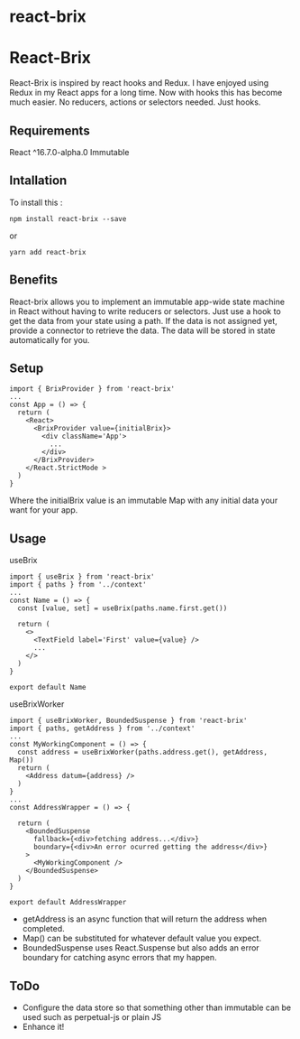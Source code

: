 # react-brix

React-Brix
============

React-Brix is inspired by react hooks and Redux.  I have enjoyed using Redux in my React apps for a long time.  Now with hooks this has become much easier.
No reducers, actions or selectors needed.  Just hooks.

Requirements
----
React ^16.7.0-alpha.0
Immutable

Intallation
----

To install this :

```
npm install react-brix --save

```
or
```
yarn add react-brix

```

Benefits
----
React-brix allows you to implement an immutable app-wide state machine in React without having to write reducers or selectors.  Just use a hook to get the data from your state using a path.  If the data is not assigned yet, provide a connector to retrieve the data. The data will be stored in state automatically for you.

Setup
----
```
import { BrixProvider } from 'react-brix'
...
const App = () => {
  return (
    <React>
      <BrixProvider value={initialBrix}>
        <div className='App'>
          ...
        </div>
      </BrixProvider>
    </React.StrictMode >
  )
}
```
Where the initialBrix value is an immutable Map with any initial data your want for your app.

Usage
----

useBrix
```
import { useBrix } from 'react-brix'
import { paths } from '../context'
...
const Name = () => {
  const [value, set] = useBrix(paths.name.first.get())

  return (
    <>
      <TextField label='First' value={value} />
      ...
    </>
  )
}

export default Name

```

useBrixWorker
```
import { useBrixWorker, BoundedSuspense } from 'react-brix'
import { paths, getAddress } from '../context'
...
const MyWorkingComponent = () => {
  const address = useBrixWorker(paths.address.get(), getAddress, Map())
  return (
    <Address datum={address} />
  )
}
...
const AddressWrapper = () => {

  return (
    <BoundedSuspense
      fallback={<div>fetching address...</div>}
      boundary={<div>An error ocurred getting the address</div>}
    >
      <MyWorkingComponent />
    </BoundedSuspense>
  )
}

export default AddressWrapper
```
- getAddress is an async function that will return the address when completed.
- Map() can be substituted for whatever default value you expect.
- BoundedSuspense uses React.Suspense but also adds an error boundary for catching async errors that my happen.

ToDo
----
- Configure the data store so that something other than immutable can be used such as perpetual-js or plain JS
- Enhance it!
